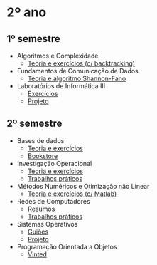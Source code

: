 # 2º ano

## 1º semestre

- Algoritmos e Complexidade
	- [Teoria e exercícios (c/ backtracking)](https://github.com/rodrigo72/UC-AlgC)
- Fundamentos de Comunicação de Dados
	- [Teoria e algoritmo Shannon-Fano](https://github.com/rodrigo72/UC-FCD)
- Laboratórios de Informática III
	- [Exercícios](https://github.com/rodrigo72/LI3-Exercicios)
	- [Projeto](https://github.com/rodrigo72/LI3)

## 2º semestre

- Bases de dados
	- [Teoria e exercícios](https://github.com/rodrigo72/UC-Bases-de-Dados/tree/main/Other)
	- [Bookstore](https://github.com/rodrigo72/UC-Bases-de-Dados/tree/main/Projeto)
- Investigação Operacional
	- [Teoria e exercícios](https://github.com/rodrigo72/UC-IO/tree/main/Other)
	- [Trabalhos práticos](https://github.com/rodrigo72/UC-IO)
- Métodos Numéricos e Otimização não Linear
	- [Teoria e exercícios (c/ Matlab)](https://github.com/rodrigo72/UC-MNOnL)
- Redes de Computadores
	- [Resumos](https://github.com/rodrigo72/UC-RC/blob/main/Resumos%20RC%202023.pdf)
	- [Trabalhos práticos](https://github.com/rodrigo72/UC-RC/tree/main/TPs)
- Sistemas Operativos
	- [Guiões](https://github.com/rodrigo72/SO-exercicios)
	- [Projeto](https://github.com/rodrigo72/Projeto-SO)
- Programação Orientada a Objetos
	- [Vinted](https://github.com/rodrigo72/Vinted-OOP-Project)
